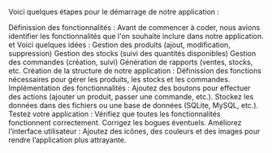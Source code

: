 Voici quelques étapes pour  le démarrage de notre application :

Définission des fonctionnalités :
Avant de commencer à coder, nous avions identifier les fonctionnalités que l'on souhaite inclure dans notre application. et 
Voici quelques idées :
Gestion des produits (ajout, modification, suppression)
Gestion des stocks (suivi des quantités disponibles)
Gestion des commandes (création, suivi)
Génération de rapports (ventes, stocks, etc.
Création de  la structure de notre application :
Définission des fonctions nécessaires pour gérer les produits, les stocks et les commandes.
Implémentation des fonctionnalités :
Ajoutez des boutons pour effectuer des actions (ajouter un produit, passer une commande, etc.).
Stockez les données dans des fichiers ou une base de données (SQLite, MySQL, etc.).
Testez votre application :
Vérifiez que toutes les fonctionnalités fonctionnent correctement.
Corrigez les bogues éventuels.
Améliorez l’interface utilisateur :
Ajoutez des icônes, des couleurs et des images pour rendre l’application plus attrayante.
